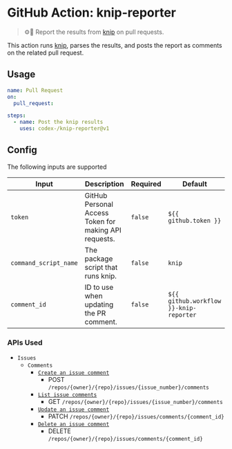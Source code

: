 # GitHub Action: knip-reporter

> ⚙️📄 Report the results from [knip](https://github.com/webpro/knip) on pull requests.

This action runs [knip](https://github.com/webpro/knip), parses the results, and posts the report as comments on the related pull request.

## Usage

```yaml
name: Pull Request
on:
  pull_request:

steps:
  - name: Post the knip results
    uses: codex-/knip-reporter@v1
```

## Config

The following inputs are supported

| Input                 | Description                                           | Required | Default                                |
| --------------------- | ----------------------------------------------------- | -------- | -------------------------------------- |
| `token`               | GitHub Personal Access Token for making API requests. | `false`  | `${{ github.token }}`                  |
| `command_script_name` | The package script that runs knip.                    | `false`  | `knip`                                 |
| `comment_id`          | ID to use when updating the PR comment.               | `false`  | `${{ github.workflow }}-knip-reporter` |

### APIs Used

- `Issues`
  - `Comments`
    - [`Create an issue comment`](https://docs.github.com/en/rest/issues/comments#create-an-issue-comment)
      - POST `/repos/{owner}/{repo}/issues/{issue_number}/comments`
    - [`List issue comments`](https://docs.github.com/en/rest/issues/comments#list-issue-comments)
      - GET `/repos/{owner}/{repo}/issues/{issue_number}/comments`
    - [`Update an issue comment`](https://docs.github.com/en/rest/issues/comments#update-an-issue-comment)
      - PATCH `/repos/{owner}/{repo}/issues/comments/{comment_id}`
    - [`Delete an issue comment`](https://docs.github.com/en/rest/issues/comments#delete-an-issue-comment)
      - DELETE `/repos/{owner}/{repo}/issues/comments/{comment_id}`
